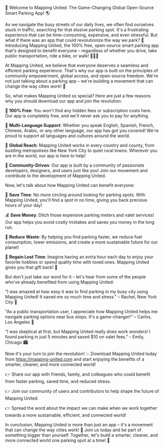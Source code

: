 🚀 Welcome to Mapping United: The Game-Changing Global Open-Source Smart Parking App! 🌎

As we navigate the busy streets of our daily lives, we often find ourselves stuck in traffic, searching for that elusive parking spot. It's a frustrating experience that can be time-consuming, expensive, and even stressful. But what if there was an app that could revolutionize the way we park? 🤯 Introducing Mapping United, the 100% free, open-source smart parking app that's designed to benefit everyone – regardless of whether you drive, take public transportation, ride a bike, or walk! 🚶‍♀️🚌

At Mapping United, we believe that everyone deserves a seamless and efficient parking experience. That's why our app is built on the principles of community empowerment, global access, and open-source freedom. We're not just talking about a parking app – we're building a movement that can change the way cities work! 🌆

So, what makes Mapping United so special? Here are just a few reasons why you should download our app and join the revolution:

🔹 **100% Free**: You won't find any hidden fees or subscription costs here. Our app is completely free, and we'll never ask you to pay for anything.

🔹 **Multi-Language Support**: Whether you speak English, Spanish, French, Chinese, Arabic, or any other language, our app has got you covered! We're proud to support all languages and cultures around the world.

🔹 **Global Reach**: Mapping United works in every country and county, from bustling metropolises like New York City to quiet rural towns. Wherever you are in the world, our app is here to help!

🔹 **Community-Driven**: Our app is built by a community of passionate developers, designers, and users just like you! Join our movement and contribute to the development of Mapping United.

Now, let's talk about how Mapping United can benefit everyone:

💸 **Save Time**: No more circling around looking for parking spots. With Mapping United, you'll find a spot in no time, giving you back precious hours of your day!

💰 **Save Money**: Ditch those expensive parking meters and valet services! Our app helps you avoid costly mistakes and saves you money in the long run.

🚗 **Reduce Waste**: By helping you find parking faster, we reduce fuel consumption, lower emissions, and create a more sustainable future for our planet!

💪 **Regain Lost Time**: Imagine having an extra hour each day to enjoy your favorite hobbies or spend quality time with loved ones. Mapping United gives you that gift back! 🎁

But don't just take our word for it – let's hear from some of the people who've already benefited from using Mapping United:

"I was amazed at how easy it was to find parking in my busy city using Mapping United! It saved me so much time and stress." – Rachel, New York City 🗽️

"As a public transportation user, I appreciate how Mapping United helps me navigate parking options near bus stops. It's a game-changer!" – Carlos, Los Angeles 🚌

"I was skeptical at first, but Mapping United really does work wonders! I found parking in just 5 minutes and saved $10 on valet fees." – Emily, Chicago 🏙️

Now it's your turn to join the revolution! 💥 Download Mapping United today from https://mapping-united.com and start enjoying the benefits of a smarter, cleaner, and more connected world!

👉 Share our app with friends, family, and colleagues who could benefit from faster parking, saved time, and reduced stress.

👉 Join our community of users and contributors to help shape the future of Mapping United.

👉 Spread the word about the impact we can make when we work together towards a more sustainable, efficient, and connected world!

In conclusion, Mapping United is more than just an app – it's a movement that can change the way cities work! 🌆 Join us today and be part of something bigger than yourself. Together, let's build a smarter, cleaner, and more connected world one parking spot at a time! 💫
